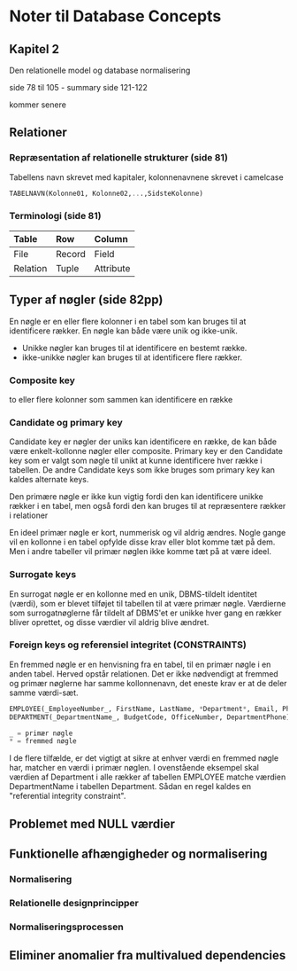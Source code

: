 # Noter til Database Concepts
## Kapitel 2
Den relationelle model og database normalisering

side 78 til 105 - summary side 121-122

kommer senere

## Relationer


### Repræsentation af relationelle strukturer (side 81)
Tabellens navn skrevet med kapitaler, kolonnenavnene skrevet i camelcase
```SQL
TABELNAVN(Kolonne01, Kolonne02,...,SidsteKolonne)
```
### Terminologi (side 81)

| Table | Row | Column |
|:---|:---|:---|
| File | Record | Field |
| Relation | Tuple | Attribute |

## Typer af nøgler (side 82pp)
En nøgle er en eller flere kolonner i en tabel som kan bruges til at identificere rækker. En nøgle kan både være unik og ikke-unik.
- Unikke nøgler kan bruges til at identificere en bestemt række.
- ikke-unikke nøgler kan bruges til at identificere flere rækker.

### Composite key
to eller flere kolonner som sammen kan identificere en række

### Candidate og primary key
Candidate key er nøgler der uniks kan identificere en række, de kan både være enkelt-kollonne nøgler eller composite. Primary key er den Candidate key som er valgt som nøgle til unikt at kunne identificere hver række i tabellen. De andre Candidate keys som ikke bruges som primary key kan kaldes alternate keys.

Den primære nøgle er ikke kun vigtig fordi den kan identificere unikke rækker i en tabel, men også fordi den kan bruges til at repræsentere rækker i relationer

En ideel primær nøgle er kort, nummerisk og vil aldrig ændres. Nogle gange vil en kollonne i en tabel opfylde disse krav eller blot komme tæt på dem. Men i andre tabeller vil primær nøglen ikke komme tæt på at være ideel.

### Surrogate keys
En surrogat nøgle er en kollonne med en unik, DBMS-tildelt identitet (værdi), som er blevet tilføjet til tabellen til at være primær nøgle. Værdierne som surrogatnøglerne får tildelt af DBMS'et er unikke hver gang en rækker bliver oprettet, og disse værdier vil aldrig blive ændret.

### Foreign keys og referensiel integritet (CONSTRAINTS)
En fremmed nøgle er en henvisning fra en tabel, til en primær nøgle i en anden tabel. Herved opstår relationen. Det er ikke nødvendigt at fremmed og primær nøglerne har samme kollonnenavn, det eneste krav er at de deler samme værdi-sæt.

```SQL
EMPLOYEE(_EmployeeNumber_, FirstName, LastName, *Department*, Email, Phone)
DEPARTMENT(_DepartmentName_, BudgetCode, OfficeNumber, DepartmentPhone)

_ = primær nøgle
* = fremmed nøgle
```

I de flere tilfælde, er det vigtigt at sikre at enhver værdi en fremmed nøgle har, matcher en værdi i primær nøglen. I ovenstående eksempel skal værdien af Department i alle rækker af tabellen EMPLOYEE matche værdien DepartmentName i tabellen Department. Sådan en regel kaldes en "referential integrity constraint".

## Problemet med NULL værdier

## Funktionelle afhængigheder og normalisering

### Normalisering

### Relationelle designprincipper

### Normaliseringsprocessen

## Eliminer anomalier fra multivalued dependencies
